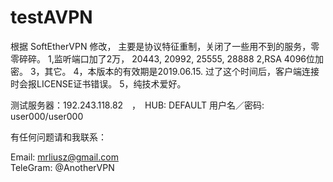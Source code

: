 # testAVPN

根据  SoftEtherVPN 修改， 主要是协议特征重制，关闭了一些用不到的服务，零零碎碎。
1,监听端口加了2万， 20443, 20992, 25555, 28888 
2,RSA 4096位加密。
3，其它。
4，本版本的有效期是2019.06.15. 过了这个时间后，客户端连接时会报LICENSE证书错误。
5，纯技术爱好。

测试服务器：192.243.118.82　，　HUB: DEFAULT  用户名／密码:  user000/user000 

有任何问题请和我联系：　

Email: mrliusz@gmail.com  
TeleGram:  @AnotherVPN


